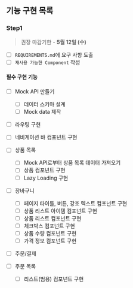 ## 기능 구현 목록

### Step1

> 권장 마감기한 - **5월 12일 (수)**

- [ ] `REQUIREMENTS.md`에 요구 사항 도출
- [ ] `재사용 가능한 Component` 작성

#### 필수 구현 기능

- [ ] Mock API 만들기

  - [ ] 데이터 스키마 설계
  - [ ] Mock data 제작

- [ ] 라우팅 구현
- [ ] 네비게이션 바 컴포넌트 구현
- [ ] 상품 목록

  - [ ] Mock API로부터 상품 목록 데이터 가져오기
  - [ ] 상품 컴포넌트 구현
  - [ ] Lazy Loading 구현

- [ ] 장바구니

  - [ ] 페이지 타이틀, 버튼, 강조 텍스트 컴포넌트 구현
  - [ ] 상품 리스트 아이템 컴포넌트 구현
  - [ ] 상품 리스트 컴포넌트 구현
  - [ ] 체크박스 컴포넌트 구현
  - [ ] 상품 수량 컴포넌트 구현
  - [ ] 가격 정보 컴포넌트 구현

- [ ] 주문/결제

- [ ] 주문 목록
  - [ ] 리스트(범용) 컴포넌트 구현
